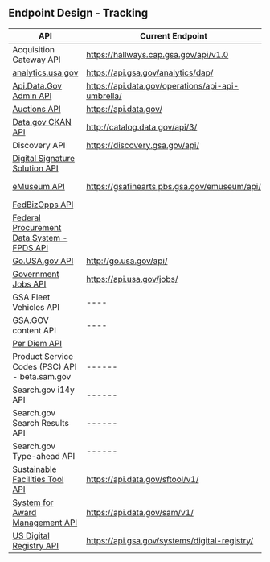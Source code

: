 
## Endpoint Design - Tracking 


| API  |  Current Endpoint |  Proposed Endpoint | 
|---|---|---|
| Acquisition Gateway API | https://hallways.cap.gsa.gov/api/v1.0 |
| [analytics.usa.gov](https://analytics.usa.gov/developer) | https://api.gsa.gov/analytics/dap/ | https://api.gsa.gov/analytics/dotgov/ |
| [Api.Data.Gov Admin API](http://api.data.gov/developer/) | https://api.data.gov/operations/api-api-umbrella/ |done|
| [Auctions API](http://gsa.github.io/auctions_api/) | https://api.data.gov/
| [Data.gov CKAN API](http://www.data.gov/developers/apis) | http://catalog.data.gov/api/3/ | http://api.gsa.gov/systems/datagov/3/ ? |
| Discovery API | https://discovery.gsa.gov/api/ | ---- | 
| [Digital Signature Solution API](https://gsa.github.io/DSSAPIDocumentation/api-docs/) | | |
| [eMuseum API](http://gsa.github.io/eMuseum-API/) | https://gsafinearts.pbs.gsa.gov/emuseum/api/ |  https://api.gsa.gov/systems/emuseum/ ? |
| [FedBizOpps API](https://www.fbo.gov/?s=generalinfo&mode=list&tab=list&tabmode=list&static=documentation) | | |
| [Federal Procurement Data System - FPDS API](https://www.fpds.gov/downloads/FPDS-Specifications-WebServices_Integration_Specifications_V1.4.doc) |  |  | 
| [Go.USA.gov API](https://go.usa.gov/api) | http://go.usa.gov/api/ |  http://api.usa.gov/go/ ? |
| [Government Jobs API](http://search.digitalgov.gov/developer/jobs.html) |  https://api.usa.gov/jobs/ | Done |
| GSA Fleet Vehicles API | ---- | ---- |
| GSA.GOV content API | ---- | ---- |
| [Per Diem API](http://gsa.gov/portal/content/162379) | | |
| Product Service Codes (PSC) API - beta.sam.gov | ------ | ------ |
| Search.gov i14y API | ------ | ------ | 
| Search.gov Search Results API | ------ | ------ | 
| Search.gov Type-ahead API | ------ | ------ | 
| [Sustainable Facilities Tool API](https://sftool.gov/developers) | https://api.data.gov/sftool/v1/ | https://api.gsa.gov/buildings/sftool/v1/ ? |
| [System for Award Management API](http://gsa.github.io/sam_api/sam/) | https://api.data.gov/sam/v1/ | https://api.gsa.gov/acquisitions/sam/v1/ |
| [US Digital Registry API](https://usdigitalregistry.digitalgov.gov/) | https://api.gsa.gov/systems/digital-registry/ | https://api.gsa.gov/systems/digital-registry/ |
